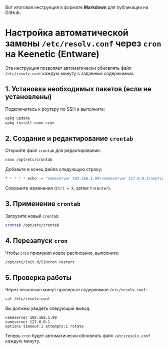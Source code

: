Вот итоговая инструкция в формате **Markdown** для публикации на GitHub:


# Настройка автоматической замены `/etc/resolv.conf` через `cron` на Keenetic (Entware)

Эта инструкция позволяет автоматически обновлять файл `/etc/resolv.conf` каждую минуту с заданным содержимым.

## 1. Установка необходимых пакетов (если не установлены)

Подключитесь к роутеру по SSH и выполните:

```sh
opkg update
opkg install nano cron
```

## 2. Создание и редактирование `crontab`

Откройте файл `crontab` для редактирования:

```sh
nano /opt/etc/crontab
```

Добавьте в конец файла следующую строку:

```sh
* * * * * echo -e "nameserver 192.168.1.99\nnameserver 127.0.0.1\noptions timeout:1 attempts:1 rotate" > /etc/resolv.conf
```

Сохраните изменения (`Ctrl + X`, затем `Y` и `Enter`).

## 3. Применение `crontab`

Загрузите новый `crontab`:

```sh
crontab /opt/etc/crontab
```

## 4. Перезапуск `cron`

Чтобы `cron` применил новое расписание, выполните:

```sh
/opt/etc/init.d/S10cron restart
```

## 5. Проверка работы

Через несколько минут проверьте содержимое `/etc/resolv.conf`:

```sh
cat /etc/resolv.conf
```

Вы должны увидеть следующий вывод:

```plaintext
nameserver 192.168.1.99
nameserver 127.0.0.1
options timeout:1 attempts:1 rotate
```

Теперь `cron` будет автоматически обновлять файл `/etc/resolv.conf` каждую минуту.
